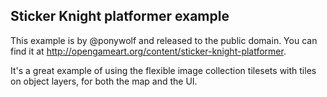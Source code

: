 Sticker Knight platformer example
---------------------------------

This example is by @ponywolf and released to the public domain. You can
find it at http://opengameart.org/content/sticker-knight-platformer.

It's a great example of using the flexible image collection tilesets with
tiles on object layers, for both the map and the UI.
